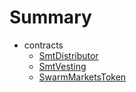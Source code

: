 # Summary
* contracts
  * [SmtDistributor](docs/contracts/smtdistributor.md)
  * [SmtVesting](docs/contracts/smtvesting.md)
  * [SwarmMarketsToken](docs/contracts/swarmmarketstoken.md)
